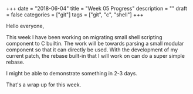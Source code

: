+++
date = "2018-06-04"
title = "Week 05 Progress"
description = ""
draft = false
categories = ["git"]
tags = ["git", "c", "shell"]
+++

Hello everyone,

This week I have been working on migrating small shell scripting component to C builtin. The work will be towards parsing a small modular component so that it can directly be used. With the development of my current patch, the rebase built-in that I will work on can do a super simple rebase.

I might be able to demonstrate something in 2-3 days.

That's a wrap up for this week.
